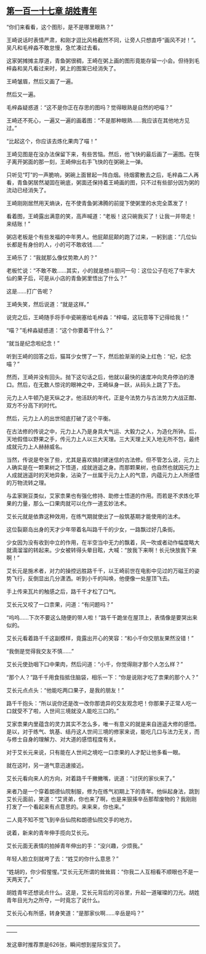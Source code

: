 ## [第一百一十七章 胡姓青年](https://www.xxbiquge.com/11_11207/5463540.html)


  “你们来看看，这个图形，是不是哪里眼熟？”

  王崎说话时表情严肃，和刚才逗比风格截然不同，让旁人只想直呼“画风不对！”。吴凡和毛梓淼不敢怠慢，急忙凑过去看。

  这家粥摊摊主厚道，青鱼粥很稠，王崎在粥上画的图形竟能存留一小会。但待到毛梓淼和吴凡看过来时，粥上的图案已经消失了。

  王崎皱眉，然后又画了一遍。

  然后又一遍。

  毛梓淼疑惑道：“这不是你正在存思的图吗？觉得眼熟是自然的吧喵？”

  王崎还不死心，一遍又一遍的画着图：“不是那种眼熟……我应该在其他地方见过。”

  “比起这个，你应该去炼化果肉了喵！”

  王崎见图是在没办法保留下来，有些苦恼。然后，他飞快的最后画了一遍图。在筷子离开粥面的那一刻，王崎伸出右手飞快的在粥碗上一弹。

  只听见“叮”的一声脆响，粥碗上面冒起一阵白烟。待烟雾散去之后，毛梓淼二人再看，青鱼粥居然凝固在碗底，粥面还保持着王崎画的图，只不过有些部分因为粥的流动已经消失了。

  王崎刚刚居然用天熵诀，在不使青鱼粥沸腾的前提下使粥里的水完全蒸发了！

  看着图，王崎露出满意的笑，高声喊道：“老板！这只碗我买了！让我一并带走！来结账！”

  粥店老板是个有些发福的中年男人。他屁颠屁颠的跑了过来，一躬到底：“几位仙长都是有身份的人，小的可不敢收钱……”

  王崎乐了：“我就那么像仗势欺人的？”

  老板忙说：“不敢不敢……其实，小的就是想斗胆问一句：这位公子在吃了牛家大仙的果子后，可是从小店的青鱼粥里悟出了什么？”

  这是……打广告呢？

  王崎失笑，然后说道：“就是这样。”

  说完之后，王崎随手将手中瓷碗塞给毛梓淼：“梓喵，这玩意等下记得给我！”

  “喵？”毛梓淼疑惑道：“这个你要着干什么？”

  “就当是纪念啦纪念！”

  听到王崎的回答之后，猫耳少女愣了一下，然后脸渐渐的染上红色：“纪，纪念喵？”

  然而，王崎并没有回头。抛下这句话之后，他就以最快的速度冲向灵舟停泊的港口。然后，在无数人惊诧的眼神之中，王崎纵身一跃，从码头上跳了下去。

  元力上人牛顿乃是天纵之才。他活跃的年代，正是今法势力与古法势力大战正酣、双方不分高下的时代。

  然后，元力上人的出世彻底打破了这个平衡。

  在古法修的传说之中，元力上人乃是身具大气运、大毅力之人，为造化所钟。后，天地假借以野果之手，传元力上人以三大天理。三大天理上天入地无所不包，最终成就元力上人赫赫威名。

  当然，传说是夸张了些，尤其是喜欢搞封建迷信的古法修。但不管怎么说，元力上人确实是在一颗果树之下悟道，成就逍遥之身。而那颗果树，也自然也就因元力上人成就逍遥时的天地异象，沾染了一丝属于元力上人的气意，内蕴元力上人所感悟的万物流转之理。

  与孟家豌豆类似，艾家柰果也有强化修持、助修士悟道的作用。而若是不求炼化苹果的力量，那么一口果肉就可以化作一道玄妙法术。

  艾长元就是依靠这种效用，在练气期就使出了一般筑基期才能使用的法术。

  这位裂巅岛出身的天才少年带着名叫路千千的少女，一路飘过好几条街。

  少女因为没有收到中立的作用，在半空当中无力的飘着，风一吹或者动作幅度略大就滴溜溜的转起来。少女被转得头晕目眩，大喊：“放我下来啊！长元快放我下来啊！”

  艾长元是施术者，对力的操控远胜路千千，以王崎前世在电影中见过的万磁王的姿势飞行，反倒显出几分潇洒。听到小千的叫唤，他便像一处屋顶飞去。

  手上传来瓦片的触感之后，路千千才松了口气。

  艾长元又咬了一口柰果，问道：“有问题吗？”

  “呜呜……下次不要这么随便的带人啦！”路千千跪坐在屋顶上，表情像是要哭出来似的。

  艾长元看着路千千这副模样，竟露出开心的笑容：“和小千你交朋友果然没错！”

  “我倒是觉得我交友不慎……”

  艾长元使劲咽下口中果肉，然后问道：“小千，你觉得刚才那个人怎么样？”

  “那个人？”路千千用食指抵住脑袋，相乐一下：“你是说刚才吃了柰果的那个人？”

  艾长元点点头：“他能吃两口果子，是我的朋友！”

  路千千抱头：“所以说你还是改一改你那诡异的交友观念吧！你那果子正常人吃一口就受不了啦，人世间三境就没人能吃三口的。”

  艾家柰果内里蕴含的灵力其实不怎么多，唯一有意义的就是来自逍遥大修的感悟。是以，对于练气、筑基、结丹这人世间三境的修家来说，能吃几口与法力无关，而与修士自身的理解力、对大道的感悟程度有关。

  对于艾长元来说，只有能在人世间之境吃一口柰果的人才配让他多看一眼。

  就在这时，另一道气意迅速接近。

  艾长元看向来人的方向，对着路千千撇撇嘴，说道：“讨厌的家伙来了。”

  来者乃是一个穿着朗德仙院制服，修为在练气初期上下的青年。他纵起身法，跳到艾长元面前，笑道：“艾贤弟，你也来了啊，也是来狠揍辛岳那帮废物的？我刚刚打发了一个看起来有点意思的。来来来，你也来。”

  二人竟不知不觉飞到辛岳仙院和朗德仙院交手的地方。

  说着，新来的青年伸手揽向艾长元。

  艾长元面无表情的拍掉青年伸出的手：“没兴趣，少烦我。”

  年轻人脸立刻就垮了去：“姓艾的你什么意思？”

  “姓胡的，你少假惺惺。”艾长元无所谓的耸耸肩：“你我二人互相看不顺眼也不是一天两天了。”

  胡姓青年还想说点什么。这是，艾长元背后的河谷里，升起一道璀璨的刀光。胡姓青年目光为之所夺，一时竟忘了说什么。

  艾长元心有所感，转身笑道：“是那家伙啊……辛岳是吗？”

  ——————————————————————————————————————

  发这章时推荐票是626张，瞬间想到星际宝贝了。
